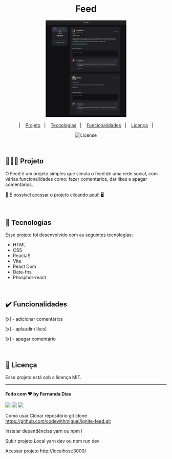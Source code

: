 <h1 align="center"> Feed </h1>

<p align="center">
  <img alt="weather app" src=".github/preview.png" width="50%">
</p>

<p align="center">
  &nbsp;&nbsp;&nbsp;|&nbsp;&nbsp;&nbsp;
      <a href="#-projeto">Projeto</a>&nbsp;&nbsp;&nbsp;|&nbsp;&nbsp;&nbsp;
  <a href="#-tecnologias">Tecnologias</a>&nbsp;&nbsp;&nbsp;|&nbsp;&nbsp;&nbsp;
  <a href="#-funcionalidades">Funcionalidades</a>&nbsp;&nbsp;&nbsp;|&nbsp;&nbsp;&nbsp;
  <a href="#memo-licença">Licença</a>&nbsp;&nbsp;&nbsp;|&nbsp;&nbsp;&nbsp;
</p>

<p align="center">
  <img alt="License" src="https://img.shields.io/static/v1?label=license&message=MIT&color=49AA26&labelColor=000000">
</p>
<br>

## 👩🏻‍💻 Projeto
<p>
O Feed é um projeto simples que simula o feed de uma rede social, com várias funcionalidades como: fazer comentários, dar likes e apagar comentários.
</p>

[🔗 É possível acessar o projeto clicando aqui! 🖥️](https://fernandadiasm.github.io/feed/)

<br>

## 🚀 Tecnologias

Esse projeto foi desenvolvido com as seguintes tecnologias:

- HTML
- CSS
- ReactJS
- Vite
- React Dom
- Date-fns
- Phosphor-react

<br>

## ✔️ Funcionalidades

[x] - adicionar comentários

[x] - aplaudir (likes)

[x] - apagar comentário

<br>


## :memo: Licença

Esse projeto está sob a licença MIT.

---
#### Feito com ♥ by Fernanda Dias
<div>
<p align="left">
<a href="https://www.linkedin.com/in/fernandadiasme" target="_blank"><img src="https://img.shields.io/badge/-LinkedIn-%230077B5?style=for-the-badge&logo=linkedin&logoColor=white" target="_blank"></a>  
<a href = "mailto:fernandadias.dev@gmail.com"><img src="https://img.shields.io/badge/-Gmail-%23333?style=for-the-badge&logo=gmail&logoColor=white" target="_blank"></a>
<a href="https://instagram.com/ferandadias" target="_blank"><img src="https://img.shields.io/badge/-Instagram-%23E4405F?style=for-the-badge&logo=instagram&logoColor=white" target="_blank"></a>
</div>






















Como usar
Clonar repositório git clone https://github.com/codewithmiguel/ignite-feed.git 

Instalar dependências yarn ou npm i

Subir projeto Local yarn dev ou npm run dev

Acessar projeto http://localhost:3000/